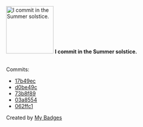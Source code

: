 <img src="https://my-badges.github.io/my-badges/summer-solstice-commits.png" alt="I commit in the Summer solstice." title="I commit in the Summer solstice." width="128">
<strong>I commit in the Summer solstice.</strong>
<br><br>

Commits:

- <a href="https://github.com/p0dalirius/smbclient-ng/commit/17b49ecad89c4dcb27a1bb09bf30e8845db59e2c">17b49ec</a>
- <a href="https://github.com/p0dalirius/smbclient-ng/commit/d0be49cdbf454f55fecf1f4532e2eac90403705d">d0be49c</a>
- <a href="https://github.com/Ooggle/shellcoding-companion/commit/73b8f8955f44acc890a2e418b65c9ec7680835b4">73b8f89</a>
- <a href="https://github.com/Ooggle/shellcoding-companion/commit/03a8554603be7ac597bcfde7aee892373c80d97c">03a8554</a>
- <a href="https://github.com/Ooggle/shellcoding-companion/commit/062ffc10f17f6742a790d50e511c8f250f3b56b4">062ffc1</a>


Created by <a href="https://github.com/my-badges/my-badges">My Badges</a>
